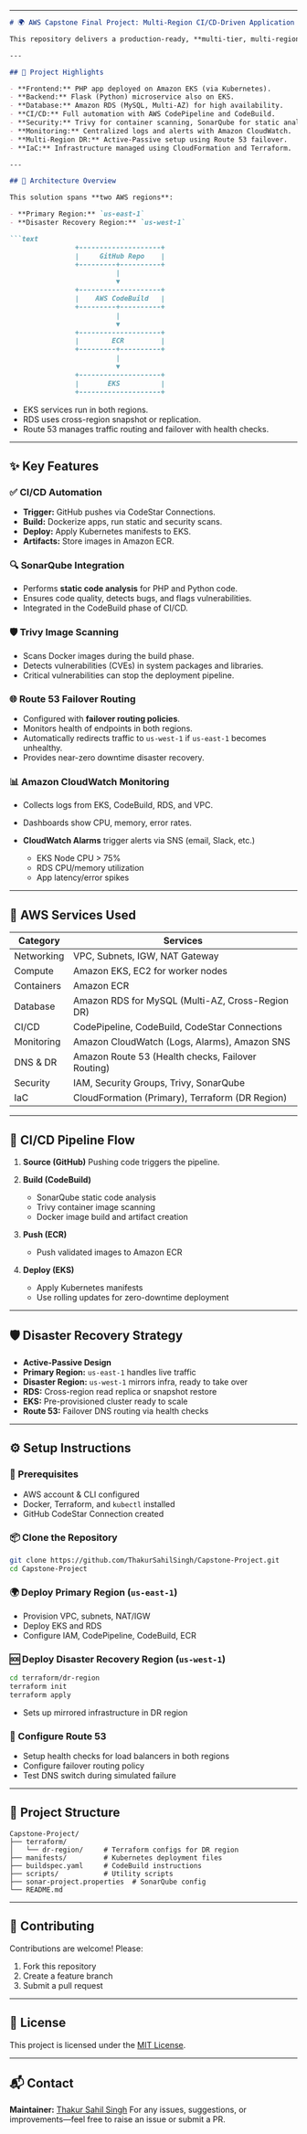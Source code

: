 
---

````markdown
# 🌍 AWS Capstone Final Project: Multi-Region CI/CD-Driven Application with Disaster Recovery

This repository delivers a production-ready, **multi-tier, multi-region web application** built with automation, high availability, and disaster recovery at its core. It combines modern CI/CD practices with a robust cloud-native architecture, deploying a **PHP frontend** and **Python/Flask backend** on **Amazon EKS**, with **Amazon RDS (MySQL)** powering persistent storage.

---

## 🚀 Project Highlights

- **Frontend:** PHP app deployed on Amazon EKS (via Kubernetes).
- **Backend:** Flask (Python) microservice also on EKS.
- **Database:** Amazon RDS (MySQL, Multi-AZ) for high availability.
- **CI/CD:** Full automation with AWS CodePipeline and CodeBuild.
- **Security:** Trivy for container scanning, SonarQube for static analysis.
- **Monitoring:** Centralized logs and alerts with Amazon CloudWatch.
- **Multi-Region DR:** Active-Passive setup using Route 53 failover.
- **IaC:** Infrastructure managed using CloudFormation and Terraform.

---

## 🧠 Architecture Overview

This solution spans **two AWS regions**:

- **Primary Region:** `us-east-1`
- **Disaster Recovery Region:** `us-west-1`

```text
                +--------------------+
                |     GitHub Repo    |
                +---------+----------+
                          |
                          ▼
                +--------------------+
                |    AWS CodeBuild   |
                +---------+----------+
                          |
                          ▼
                +--------------------+
                |        ECR         |
                +---------+----------+
                          |
                          ▼
                +--------------------+
                |       EKS          |
                +--------------------+
````

* EKS services run in both regions.
* RDS uses cross-region snapshot or replication.
* Route 53 manages traffic routing and failover with health checks.

---

## ✨ Key Features

### ✅ CI/CD Automation

* **Trigger:** GitHub pushes via CodeStar Connections.
* **Build:** Dockerize apps, run static and security scans.
* **Deploy:** Apply Kubernetes manifests to EKS.
* **Artifacts:** Store images in Amazon ECR.

### 🔍 SonarQube Integration

* Performs **static code analysis** for PHP and Python code.
* Ensures code quality, detects bugs, and flags vulnerabilities.
* Integrated in the CodeBuild phase of CI/CD.

### 🛡️ Trivy Image Scanning

* Scans Docker images during the build phase.
* Detects vulnerabilities (CVEs) in system packages and libraries.
* Critical vulnerabilities can stop the deployment pipeline.

### 🌐 Route 53 Failover Routing

* Configured with **failover routing policies**.
* Monitors health of endpoints in both regions.
* Automatically redirects traffic to `us-west-1` if `us-east-1` becomes unhealthy.
* Provides near-zero downtime disaster recovery.

### 📊 Amazon CloudWatch Monitoring

* Collects logs from EKS, CodeBuild, RDS, and VPC.
* Dashboards show CPU, memory, error rates.
* **CloudWatch Alarms** trigger alerts via SNS (email, Slack, etc.)

  * EKS Node CPU > 75%
  * RDS CPU/memory utilization
  * App latency/error spikes

---

## 🔧 AWS Services Used

| Category   | Services                                          |
| ---------- | ------------------------------------------------- |
| Networking | VPC, Subnets, IGW, NAT Gateway                    |
| Compute    | Amazon EKS, EC2 for worker nodes                  |
| Containers | Amazon ECR                                        |
| Database   | Amazon RDS for MySQL (Multi-AZ, Cross-Region DR)  |
| CI/CD      | CodePipeline, CodeBuild, CodeStar Connections     |
| Monitoring | Amazon CloudWatch (Logs, Alarms), Amazon SNS      |
| DNS & DR   | Amazon Route 53 (Health checks, Failover Routing) |
| Security   | IAM, Security Groups, Trivy, SonarQube            |
| IaC        | CloudFormation (Primary), Terraform (DR Region)   |

---

## 🔄 CI/CD Pipeline Flow

1. **Source (GitHub)**
   Pushing code triggers the pipeline.

2. **Build (CodeBuild)**

   * SonarQube static code analysis
   * Trivy container image scanning
   * Docker image build and artifact creation

3. **Push (ECR)**

   * Push validated images to Amazon ECR

4. **Deploy (EKS)**

   * Apply Kubernetes manifests
   * Use rolling updates for zero-downtime deployment

---

## 🛡️ Disaster Recovery Strategy

* **Active-Passive Design**
* **Primary Region:** `us-east-1` handles live traffic
* **Disaster Region:** `us-west-1` mirrors infra, ready to take over
* **RDS:** Cross-region read replica or snapshot restore
* **EKS:** Pre-provisioned cluster ready to scale
* **Route 53:** Failover DNS routing via health checks

---

## ⚙️ Setup Instructions

### 🔧 Prerequisites

* AWS account & CLI configured
* Docker, Terraform, and `kubectl` installed
* GitHub CodeStar Connection created

### 📦 Clone the Repository

```bash
git clone https://github.com/ThakurSahilSingh/Capstone-Project.git
cd Capstone-Project
```

### 🌍 Deploy Primary Region (`us-east-1`)

* Provision VPC, subnets, NAT/IGW
* Deploy EKS and RDS
* Configure IAM, CodePipeline, CodeBuild, ECR

### 🆘 Deploy Disaster Recovery Region (`us-west-1`)

```bash
cd terraform/dr-region
terraform init
terraform apply
```

* Sets up mirrored infrastructure in DR region

### 🧭 Configure Route 53

* Setup health checks for load balancers in both regions
* Configure failover routing policy
* Test DNS switch during simulated failure

---

## 📁 Project Structure

```text
Capstone-Project/
├── terraform/
│   └── dr-region/     # Terraform configs for DR region
├── manifests/         # Kubernetes deployment files
├── buildspec.yaml     # CodeBuild instructions
├── scripts/           # Utility scripts
├── sonar-project.properties  # SonarQube config
└── README.md
```

---

## 🤝 Contributing

Contributions are welcome! Please:

1. Fork this repository
2. Create a feature branch
3. Submit a pull request

---

## 📜 License

This project is licensed under the [MIT License](LICENSE).

---

## 📬 Contact

**Maintainer:** [Thakur Sahil Singh](https://github.com/ThakurSahilSingh)
For any issues, suggestions, or improvements—feel free to raise an issue or submit a PR.

```

